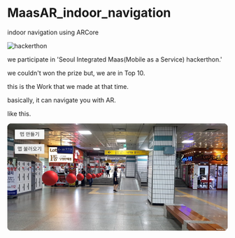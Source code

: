 # MaasAR_indoor_navigation
indoor navigation using ARCore

![hackerthon](hackerthon.png)

we participate in 'Seoul Integrated Maas(Mobile as a Service) hackerthon.' 

we couldn't won the prize but, we are in Top 10. 

this is the Work that we made at that time.

basically, it can navigate you with AR.

like this.

![demo](demo.png)

